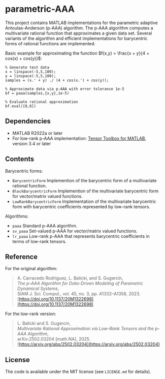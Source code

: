 # parametric-AAA

This project contains MATLAB implementations for the parametric adaptive Antoulas-Anderson (p-AAA) algorithm. The p-AAA algorithm computes a multivariate rational function that approximates a given data set. Several variants of the algorithm and efficient implementations for barycentric forms of rational functions are implemented.

Basic example for approximating the function $f(x,y) = \frac{x + y}{4 + cos(x) + cos(y)}$:
```
% Generate test data
x = linspace(-5,5,100);
y = linspace(-5,5,100);
samples = (x.' + y) ./ (4 + cos(x.') + cos(y));

% Approximate data via p-AAA with error tolerance 1e-5
bf = paaa(samples,{x,y},1e-5)

% Evaluate rational approximation
bf.eval([0,0])
```

## Dependencies

- MATLAB R2022a or later
- For low-rank p-AAA implementation: [Tensor Toolbox for MATLAB](https://www.tensortoolbox.org/), version 3.4 or later

## Contents

Barycentric forms:
- `BarycentricForm` Implemention of the barycentric form of a multivariate rational function.
- `BlockBarycentricForm` Implemention of the multivariate barycentric form for vector/matrix valued functions.
- `LowRankBarycentricForm` Implementation of the multivariate barycentric form with barycentric coefficients represented by low-rank tensors.

Algorithms:
- `paaa` Standard p-AAA algorithm.
- `sv_paaa` Set-valued p-AAA for vector/matrix valued functions.
- `lr_paaa` Low-rank p-AAA that represents barycentric coefficients in terms of low-rank tensors. 

## Reference

For the original algorithm:

> A. Carracedo Rodriguez, L. Balicki, and S. Gugercin,  
> *The p-AAA Algorithm for Data-Driven Modeling of Parametric Dynamical Systems*,  
> SIAM J. Sci. Comput., vol. 45, no. 3, pp. A1332–A1358, 2023.  
> [https://doi.org/10.1137/20M1322698](https://doi.org/10.1137/20M1322698)

For the low-rank version:

> L. Balicki and S. Gugercin,  
> *Multivariate Rational Approximation via Low-Rank Tensors and the p-AAA Algorithm*,  
> arXiv:2502.03204 [math.NA], 2025.  
> [https://arxiv.org/abs/2502.03204](https://arxiv.org/abs/2502.03204)

## License

The code is available under the MIT license (see `LICENSE.md` for details).
